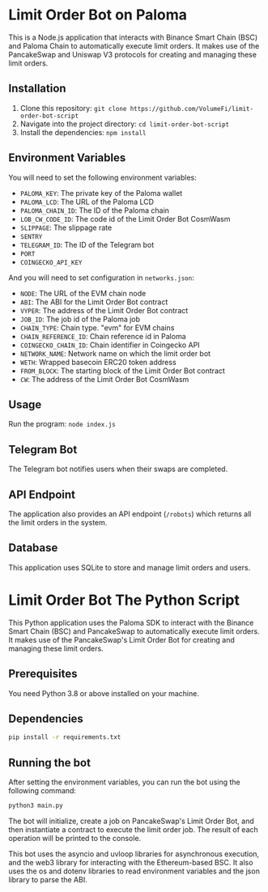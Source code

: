 #  Limit Order Bot on Paloma

This is a Node.js application that interacts with Binance Smart Chain (BSC) and Paloma Chain to automatically execute limit orders. It makes use of the PancakeSwap and Uniswap V3 protocols for creating and managing these limit orders.

## Installation

1. Clone this repository: `git clone https://github.com/VolumeFi/limit-order-bot-script `
2. Navigate into the project directory: `cd limit-order-bot-script`
3. Install the dependencies: `npm install`

## Environment Variables

You will need to set the following environment variables:

- `PALOMA_KEY`: The private key of the Paloma wallet
- `PALOMA_LCD`: The URL of the Paloma LCD
- `PALOMA_CHAIN_ID`: The ID of the Paloma chain
- `LOB_CW_CODE_ID`: The code id of the Limit Order Bot CosmWasm
- `SLIPPAGE`: The slippage rate
- `SENTRY`
- `TELEGRAM_ID`: The ID of the Telegram bot
- `PORT`
- `COINGECKO_API_KEY`

And you will need to set configuration in `networks.json`:

- `NODE`: The URL of the EVM chain node
- `ABI`: The ABI for the Limit Order Bot contract
- `VYPER`: The address of the Limit Order Bot contract
- `JOB_ID`: The job id of the Paloma job
- `CHAIN_TYPE`: Chain type. "evm" for EVM chains
- `CHAIN_REFERENCE_ID`: Chain reference id in Paloma
- `COINGECKO_CHAIN_ID`: Chain identifier in Coingecko API
- `NETWORK_NAME`: Network name on which the limit order bot
- `WETH`: Wrapped basecoin ERC20 token address
- `FROM_BLOCK`: The starting block of the Limit Order Bot contract
- `CW`: The address of the Limit Order Bot CosmWasm


## Usage

Run the program: `node index.js`

## Telegram Bot

The Telegram bot notifies users when their swaps are completed.

## API Endpoint

The application also provides an API endpoint (`/robots`) which returns all the limit orders in the system.

## Database

This application uses SQLite to store and manage limit orders and users.



# Limit Order Bot The Python Script

This Python application uses the Paloma SDK to interact with the Binance Smart Chain (BSC) and PancakeSwap to automatically execute limit orders. It makes use of the PancakeSwap's Limit Order Bot for creating and managing these limit orders.

## Prerequisites

You need Python 3.8 or above installed on your machine.

## Dependencies

```sh
pip install -r requirements.txt
```

## Running the bot

After setting the environment variables, you can run the bot using the following command:

```sh
python3 main.py
```

The bot will initialize, create a job on PancakeSwap's Limit Order Bot, and then instantiate a contract to execute the limit order job. The result of each operation will be printed to the console.

This bot uses the asyncio and uvloop libraries for asynchronous execution, and the web3 library for interacting with the Ethereum-based BSC. It also uses the os and dotenv libraries to read environment variables and the json library to parse the ABI.
